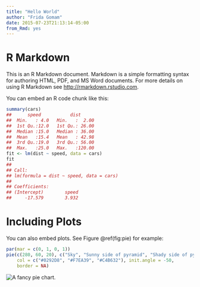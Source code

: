 ```yaml
---
title: "Hello World"
author: "Frida Gomam"
date: 2015-07-23T21:13:14-05:00
from_Rmd: yes
---
```




# R Markdown

This is an R Markdown document. Markdown is a simple formatting syntax for authoring HTML, PDF, and MS Word documents. For more details on using R Markdown see <http://rmarkdown.rstudio.com>.

You can embed an R code chunk like this:


```r
summary(cars)
##      speed           dist       
##  Min.   : 4.0   Min.   :  2.00  
##  1st Qu.:12.0   1st Qu.: 26.00  
##  Median :15.0   Median : 36.00  
##  Mean   :15.4   Mean   : 42.98  
##  3rd Qu.:19.0   3rd Qu.: 56.00  
##  Max.   :25.0   Max.   :120.00
fit <- lm(dist ~ speed, data = cars)
fit
## 
## Call:
## lm(formula = dist ~ speed, data = cars)
## 
## Coefficients:
## (Intercept)        speed  
##     -17.579        3.932
```

# Including Plots

You can also embed plots. See Figure \@ref(fig:pie) for example:


```r
par(mar = c(0, 1, 0, 1))
pie(c(280, 60, 20), c("Sky", "Sunny side of pyramid", "Shady side of pyramid"), 
    col = c("#0292D8", "#F7EA39", "#C4B632"), init.angle = -50, 
    border = NA)
```

![A fancy pie chart.](/figures/post/hello-world/pie-1.png)

